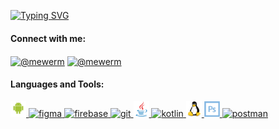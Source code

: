 [![Typing SVG](https://readme-typing-svg.demolab.com?font=VT323&size=30&duration=5000&pause=1500&color=C4C4C4&width=600&height=60&lines=Hi+there%2C+I'm+Maxim+%F0%9F%91%8B)](https://git.io/typing-svg)



<h4 align="left">Connect with me:</h4>
<p align="left">
<a href="https://t.me/mewerm" target="blank"><img align="center" src="https://user-images.githubusercontent.com/103746333/199425458-0e0cfe3c-9b29-40a1-be31-7caa5ad942bc.svg" alt="@mewerm" height="25" width="25" /></a>
  <a href="mailto:25-nv-86@mail.ru" target="blank"><img align="center" src="https://user-images.githubusercontent.com/103746333/199425918-a976c68e-0701-4203-9552-c5fd5fa5b82a.svg" alt="@mewerm" height="25" width="25" /></a>
</p>
<p aligin = "left">

</p>
<h4 align="left">Languages and Tools:</h4>
<p align="left"> <a href="https://developer.android.com" target="_blank" rel="noreferrer"> <img src="https://raw.githubusercontent.com/devicons/devicon/master/icons/android/android-original-wordmark.svg" alt="android" width="25" height="25"/5> </a> <a href="https://www.figma.com/" target="_blank" rel="noreferrer"> <img src="https://www.vectorlogo.zone/logos/figma/figma-icon.svg" alt="figma" width="25" height="25"/> </a> <a href="https://firebase.google.com/" target="_blank" rel="noreferrer"> <img src="https://www.vectorlogo.zone/logos/firebase/firebase-icon.svg" alt="firebase" width="25" height="25"/> </a> <a href="https://git-scm.com/" target="_blank" rel="noreferrer"> <img src="https://www.vectorlogo.zone/logos/git-scm/git-scm-icon.svg" alt="git" width="25" height="25"/> </a> <a href="https://www.java.com" target="_blank" rel="noreferrer"> <img src="https://raw.githubusercontent.com/devicons/devicon/master/icons/java/java-original.svg" alt="java" width="25" height="25"/> </a> <a href="https://kotlinlang.org" target="_blank" rel="noreferrer"> <img src="https://www.vectorlogo.zone/logos/kotlinlang/kotlinlang-icon.svg" alt="kotlin" width="25" height="25"/> </a> <a href="https://www.linux.org/" target="_blank" rel="noreferrer"> <img src="https://raw.githubusercontent.com/devicons/devicon/master/icons/linux/linux-original.svg" alt="linux" width="25" height="25"/> </a> <a href="https://www.photoshop.com/en" target="_blank" rel="noreferrer"> <img src="https://raw.githubusercontent.com/devicons/devicon/master/icons/photoshop/photoshop-line.svg" alt="photoshop" width="25" height="25"/> </a> <a href="https://postman.com" target="_blank" rel="noreferrer"> <img src="https://www.vectorlogo.zone/logos/getpostman/getpostman-icon.svg" alt="postman" width="25" height="25"/> </a> </p>
